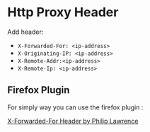# Http Proxy Header

Add header: 

+ `X-Forwarded-For: <ip-address>`
+ `X-Originating-IP: <ip-address>`
+ `X-Remote-Addr:<ip-address>`
+ `X-Remote-Ip: <ip-address>`

## Firefox Plugin

For simply way you can use the firefox plugin :

[X-Forwarded-For Header by Philip Lawrence](https://addons.mozilla.org/en-US/firefox/addon/x-forwarded-for-injector/?utm_source=addons.mozilla.org&utm_medium=referral&utm_content=search)
